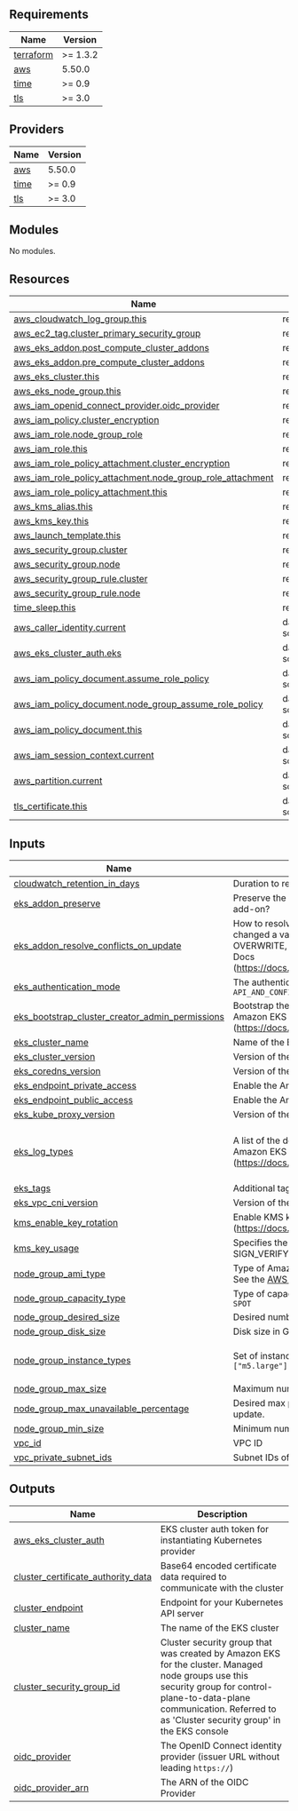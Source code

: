 <!-- BEGINNING OF PRE-COMMIT-TERRAFORM DOCS HOOK -->
## Requirements

| Name | Version |
|------|---------|
| <a name="requirement_terraform"></a> [terraform](#requirement\_terraform) | >= 1.3.2 |
| <a name="requirement_aws"></a> [aws](#requirement\_aws) | 5.50.0 |
| <a name="requirement_time"></a> [time](#requirement\_time) | >= 0.9 |
| <a name="requirement_tls"></a> [tls](#requirement\_tls) | >= 3.0 |

## Providers

| Name | Version |
|------|---------|
| <a name="provider_aws"></a> [aws](#provider\_aws) | 5.50.0 |
| <a name="provider_time"></a> [time](#provider\_time) | >= 0.9 |
| <a name="provider_tls"></a> [tls](#provider\_tls) | >= 3.0 |

## Modules

No modules.

## Resources

| Name | Type |
|------|------|
| [aws_cloudwatch_log_group.this](https://registry.terraform.io/providers/hashicorp/aws/5.50.0/docs/resources/cloudwatch_log_group) | resource |
| [aws_ec2_tag.cluster_primary_security_group](https://registry.terraform.io/providers/hashicorp/aws/5.50.0/docs/resources/ec2_tag) | resource |
| [aws_eks_addon.post_compute_cluster_addons](https://registry.terraform.io/providers/hashicorp/aws/5.50.0/docs/resources/eks_addon) | resource |
| [aws_eks_addon.pre_compute_cluster_addons](https://registry.terraform.io/providers/hashicorp/aws/5.50.0/docs/resources/eks_addon) | resource |
| [aws_eks_cluster.this](https://registry.terraform.io/providers/hashicorp/aws/5.50.0/docs/resources/eks_cluster) | resource |
| [aws_eks_node_group.this](https://registry.terraform.io/providers/hashicorp/aws/5.50.0/docs/resources/eks_node_group) | resource |
| [aws_iam_openid_connect_provider.oidc_provider](https://registry.terraform.io/providers/hashicorp/aws/5.50.0/docs/resources/iam_openid_connect_provider) | resource |
| [aws_iam_policy.cluster_encryption](https://registry.terraform.io/providers/hashicorp/aws/5.50.0/docs/resources/iam_policy) | resource |
| [aws_iam_role.node_group_role](https://registry.terraform.io/providers/hashicorp/aws/5.50.0/docs/resources/iam_role) | resource |
| [aws_iam_role.this](https://registry.terraform.io/providers/hashicorp/aws/5.50.0/docs/resources/iam_role) | resource |
| [aws_iam_role_policy_attachment.cluster_encryption](https://registry.terraform.io/providers/hashicorp/aws/5.50.0/docs/resources/iam_role_policy_attachment) | resource |
| [aws_iam_role_policy_attachment.node_group_role_attachment](https://registry.terraform.io/providers/hashicorp/aws/5.50.0/docs/resources/iam_role_policy_attachment) | resource |
| [aws_iam_role_policy_attachment.this](https://registry.terraform.io/providers/hashicorp/aws/5.50.0/docs/resources/iam_role_policy_attachment) | resource |
| [aws_kms_alias.this](https://registry.terraform.io/providers/hashicorp/aws/5.50.0/docs/resources/kms_alias) | resource |
| [aws_kms_key.this](https://registry.terraform.io/providers/hashicorp/aws/5.50.0/docs/resources/kms_key) | resource |
| [aws_launch_template.this](https://registry.terraform.io/providers/hashicorp/aws/5.50.0/docs/resources/launch_template) | resource |
| [aws_security_group.cluster](https://registry.terraform.io/providers/hashicorp/aws/5.50.0/docs/resources/security_group) | resource |
| [aws_security_group.node](https://registry.terraform.io/providers/hashicorp/aws/5.50.0/docs/resources/security_group) | resource |
| [aws_security_group_rule.cluster](https://registry.terraform.io/providers/hashicorp/aws/5.50.0/docs/resources/security_group_rule) | resource |
| [aws_security_group_rule.node](https://registry.terraform.io/providers/hashicorp/aws/5.50.0/docs/resources/security_group_rule) | resource |
| [time_sleep.this](https://registry.terraform.io/providers/hashicorp/time/latest/docs/resources/sleep) | resource |
| [aws_caller_identity.current](https://registry.terraform.io/providers/hashicorp/aws/5.50.0/docs/data-sources/caller_identity) | data source |
| [aws_eks_cluster_auth.eks](https://registry.terraform.io/providers/hashicorp/aws/5.50.0/docs/data-sources/eks_cluster_auth) | data source |
| [aws_iam_policy_document.assume_role_policy](https://registry.terraform.io/providers/hashicorp/aws/5.50.0/docs/data-sources/iam_policy_document) | data source |
| [aws_iam_policy_document.node_group_assume_role_policy](https://registry.terraform.io/providers/hashicorp/aws/5.50.0/docs/data-sources/iam_policy_document) | data source |
| [aws_iam_policy_document.this](https://registry.terraform.io/providers/hashicorp/aws/5.50.0/docs/data-sources/iam_policy_document) | data source |
| [aws_iam_session_context.current](https://registry.terraform.io/providers/hashicorp/aws/5.50.0/docs/data-sources/iam_session_context) | data source |
| [aws_partition.current](https://registry.terraform.io/providers/hashicorp/aws/5.50.0/docs/data-sources/partition) | data source |
| [tls_certificate.this](https://registry.terraform.io/providers/hashicorp/tls/latest/docs/data-sources/certificate) | data source |

## Inputs

| Name | Description | Type | Default | Required |
|------|-------------|------|---------|:--------:|
| <a name="input_cloudwatch_retention_in_days"></a> [cloudwatch\_retention\_in\_days](#input\_cloudwatch\_retention\_in\_days) | Duration to retain EKS control plane logs | `number` | `90` | no |
| <a name="input_eks_addon_preserve"></a> [eks\_addon\_preserve](#input\_eks\_addon\_preserve) | Preserve the created add-on resources in the cluster when deleting the EKS add-on? | `bool` | `false` | no |
| <a name="input_eks_addon_resolve_conflicts_on_update"></a> [eks\_addon\_resolve\_conflicts\_on\_update](#input\_eks\_addon\_resolve\_conflicts\_on\_update) | How to resolve field value conflicts for an Amazon EKS add-on if you've changed a value from the Amazon EKS default value. Valid values are NONE, OVERWRITE, and PRESERVE. For more information, see the UpdateAddon API Docs (https://docs.aws.amazon.com/eks/latest/APIReference/API_UpdateAddon.html) | `string` | `"OVERWRITE"` | no |
| <a name="input_eks_authentication_mode"></a> [eks\_authentication\_mode](#input\_eks\_authentication\_mode) | The authentication mode for the cluster. Valid values are `CONFIG_MAP`, `API` or `API_AND_CONFIG_MAP` | `string` | `"API_AND_CONFIG_MAP"` | no |
| <a name="input_eks_bootstrap_cluster_creator_admin_permissions"></a> [eks\_bootstrap\_cluster\_creator\_admin\_permissions](#input\_eks\_bootstrap\_cluster\_creator\_admin\_permissions) | Bootstrap the access config values to the cluster? For more information, see Amazon EKS Access Entries (https://docs.aws.amazon.com/eks/latest/userguide/access-entries.html) | `bool` | `true` | no |
| <a name="input_eks_cluster_name"></a> [eks\_cluster\_name](#input\_eks\_cluster\_name) | Name of the EKS Cluster | `string` | `""` | no |
| <a name="input_eks_cluster_version"></a> [eks\_cluster\_version](#input\_eks\_cluster\_version) | Version of the EKS Cluster | `string` | `""` | no |
| <a name="input_eks_coredns_version"></a> [eks\_coredns\_version](#input\_eks\_coredns\_version) | Version of the Coredns cluster addon | `string` | `null` | no |
| <a name="input_eks_endpoint_private_access"></a> [eks\_endpoint\_private\_access](#input\_eks\_endpoint\_private\_access) | Enable the Amazon EKS private API server endpoint? | `bool` | `false` | no |
| <a name="input_eks_endpoint_public_access"></a> [eks\_endpoint\_public\_access](#input\_eks\_endpoint\_public\_access) | Enable the Amazon EKS public API server endpoint? | `bool` | `true` | no |
| <a name="input_eks_kube_proxy_version"></a> [eks\_kube\_proxy\_version](#input\_eks\_kube\_proxy\_version) | Version of the Kube-Proxy cluster addon | `string` | `null` | no |
| <a name="input_eks_log_types"></a> [eks\_log\_types](#input\_eks\_log\_types) | A list of the desired control plane logs to enable. For more information, see Amazon EKS Control Plane Logging documentation (https://docs.aws.amazon.com/eks/latest/userguide/control-plane-logs.html) | `list(string)` | <pre>[<br>  "audit",<br>  "api",<br>  "authenticator"<br>]</pre> | no |
| <a name="input_eks_tags"></a> [eks\_tags](#input\_eks\_tags) | Additional tags for all resources related to EKS | `map(string)` | `{}` | no |
| <a name="input_eks_vpc_cni_version"></a> [eks\_vpc\_cni\_version](#input\_eks\_vpc\_cni\_version) | Version of the VPC CNI cluster addon | `string` | `null` | no |
| <a name="input_kms_enable_key_rotation"></a> [kms\_enable\_key\_rotation](#input\_kms\_enable\_key\_rotation) | Enable KMS key rotation?. For more information, see Rotating KMS Keys (https://docs.aws.amazon.com/kms/latest/developerguide/rotate-keys.html) | `bool` | `true` | no |
| <a name="input_kms_key_usage"></a> [kms\_key\_usage](#input\_kms\_key\_usage) | Specifies the intended use of the key. Valid values: ENCRYPT\_DECRYPT, SIGN\_VERIFY, or GENERATE\_VERIFY\_MAC | `string` | `"ENCRYPT_DECRYPT"` | no |
| <a name="input_node_group_ami_type"></a> [node\_group\_ami\_type](#input\_node\_group\_ami\_type) | Type of Amazon Machine Image (AMI) associated with the EKS Node Group. See the [AWS documentation](https://docs.aws.amazon.com/eks/latest/APIReference/API_Nodegroup.html#AmazonEKS-Type-Nodegroup-amiType) for valid values | `string` | `"AL2_x86_64"` | no |
| <a name="input_node_group_capacity_type"></a> [node\_group\_capacity\_type](#input\_node\_group\_capacity\_type) | Type of capacity associated with the EKS Node Group. Valid values: `ON_DEMAND`, `SPOT` | `string` | `"ON_DEMAND"` | no |
| <a name="input_node_group_desired_size"></a> [node\_group\_desired\_size](#input\_node\_group\_desired\_size) | Desired number of nodes in EKS cluster | `number` | `1` | no |
| <a name="input_node_group_disk_size"></a> [node\_group\_disk\_size](#input\_node\_group\_disk\_size) | Disk size in GiB for nodes. Defaults to `20`. | `number` | `null` | no |
| <a name="input_node_group_instance_types"></a> [node\_group\_instance\_types](#input\_node\_group\_instance\_types) | Set of instance types associated with the EKS Node Group. Defaults to `["m5.large"]` | `list(string)` | <pre>[<br>  "m5.large"<br>]</pre> | no |
| <a name="input_node_group_max_size"></a> [node\_group\_max\_size](#input\_node\_group\_max\_size) | Maximum number of nodes in EKS cluster | `number` | `1` | no |
| <a name="input_node_group_max_unavailable_percentage"></a> [node\_group\_max\_unavailable\_percentage](#input\_node\_group\_max\_unavailable\_percentage) | Desired max percentage of unavailable worker nodes during node group update. | `number` | `33` | no |
| <a name="input_node_group_min_size"></a> [node\_group\_min\_size](#input\_node\_group\_min\_size) | Minimum number of nodes in EKS cluster | `number` | `1` | no |
| <a name="input_vpc_id"></a> [vpc\_id](#input\_vpc\_id) | VPC ID | `string` | `""` | no |
| <a name="input_vpc_private_subnet_ids"></a> [vpc\_private\_subnet\_ids](#input\_vpc\_private\_subnet\_ids) | Subnet IDs of the private subnet to deploy EKS cluster into | `list(string)` | `[]` | no |

## Outputs

| Name | Description |
|------|-------------|
| <a name="output_aws_eks_cluster_auth"></a> [aws\_eks\_cluster\_auth](#output\_aws\_eks\_cluster\_auth) | EKS cluster auth token for instantiating Kubernetes provider |
| <a name="output_cluster_certificate_authority_data"></a> [cluster\_certificate\_authority\_data](#output\_cluster\_certificate\_authority\_data) | Base64 encoded certificate data required to communicate with the cluster |
| <a name="output_cluster_endpoint"></a> [cluster\_endpoint](#output\_cluster\_endpoint) | Endpoint for your Kubernetes API server |
| <a name="output_cluster_name"></a> [cluster\_name](#output\_cluster\_name) | The name of the EKS cluster |
| <a name="output_cluster_security_group_id"></a> [cluster\_security\_group\_id](#output\_cluster\_security\_group\_id) | Cluster security group that was created by Amazon EKS for the cluster. Managed node groups use this security group for control-plane-to-data-plane communication. Referred to as 'Cluster security group' in the EKS console |
| <a name="output_oidc_provider"></a> [oidc\_provider](#output\_oidc\_provider) | The OpenID Connect identity provider (issuer URL without leading `https://`) |
| <a name="output_oidc_provider_arn"></a> [oidc\_provider\_arn](#output\_oidc\_provider\_arn) | The ARN of the OIDC Provider |
<!-- END OF PRE-COMMIT-TERRAFORM DOCS HOOK -->
